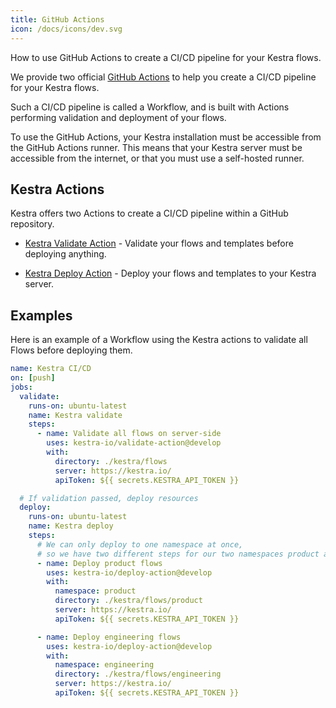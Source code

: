 ```yaml
---
title: GitHub Actions
icon: /docs/icons/dev.svg
---
```


How to use GitHub Actions to create a CI/CD pipeline for your Kestra flows.

We provide two official [GitHub Actions](https://github.com/features/actions) to help you create a CI/CD pipeline for your Kestra flows.

Such a CI/CD pipeline is called a Workflow, and is built with Actions performing validation and deployment of your flows.

To use the GitHub Actions, your Kestra installation must be accessible from the GitHub Actions runner. This means that your Kestra server must be accessible from the internet, or that you must use a self-hosted runner.

## Kestra Actions

Kestra offers two Actions to create a CI/CD pipeline within a GitHub repository.

* [Kestra Validate Action](https://github.com/marketplace/actions/kestra-validate-action) - Validate your flows and templates before deploying anything.

* [Kestra Deploy Action](https://github.com/marketplace/actions/kestra-deploy-action) - Deploy your flows and templates to your Kestra server.

## Examples

Here is an example of a Workflow using the Kestra actions to validate all Flows before deploying them.


```yaml
name: Kestra CI/CD
on: [push]
jobs:
  validate:
    runs-on: ubuntu-latest
    name: Kestra validate
    steps:
      - name: Validate all flows on server-side
        uses: kestra-io/validate-action@develop
        with:
          directory: ./kestra/flows
          server: https://kestra.io/
          apiToken: ${{ secrets.KESTRA_API_TOKEN }}

  # If validation passed, deploy resources
  deploy:
    runs-on: ubuntu-latest
    name: Kestra deploy
    steps:
      # We can only deploy to one namespace at once,
      # so we have two different steps for our two namespaces product and engineering
      - name: Deploy product flows
        uses: kestra-io/deploy-action@develop
        with:
          namespace: product
          directory: ./kestra/flows/product
          server: https://kestra.io/
          apiToken: ${{ secrets.KESTRA_API_TOKEN }}

      - name: Deploy engineering flows
        uses: kestra-io/deploy-action@develop
        with:
          namespace: engineering
          directory: ./kestra/flows/engineering
          server: https://kestra.io/
          apiToken: ${{ secrets.KESTRA_API_TOKEN }}
```


